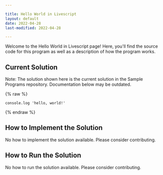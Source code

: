 ```yaml
---

title: Hello World in Livescript
layout: default
date: 2022-04-28
last-modified: 2022-04-28

---
```


Welcome to the Hello World in Livescript page! Here, you'll find the source code for this program as well as a description of how the program works.

## Current Solution

Note: The solution shown here is the current solution in the Sample Programs repository. Documentation below may be outdated.

{% raw %}

```Livescript
console.log 'hello, world!'

```

{% endraw %}

## How to Implement the Solution

No how to implement the solution available. Please consider contributing.

## How to Run the Solution

No how to run the solution available. Please consider contributing.